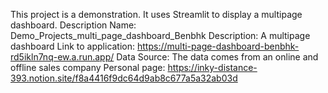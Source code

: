 This project is a demonstration. It uses Streamlit to display a multipage dashboard.
Description
Name: Demo_Projects_multi_page_dashboard_Benbhk
Description: A multipage dashboard
Link to application: https://multi-page-dashboard-benbhk-rd5ikln7nq-ew.a.run.app/
Data Source: The data comes from an online and offline sales company
Personal page: https://inky-distance-393.notion.site/f8a4416f9dc64d9ab8c677a5a32ab03d
